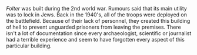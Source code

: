 *Folter* was built during the 2nd world war. Rumours said that its main utility was to lock in Jews. Back in the 1940's, all of the troops were deployed on the battlefield. Because of their lack of personnel, they created this building of hell to prevent unguarded prisoners from leaving the premises. There isn't a lot of documentation since every archaeologist, scientific or journalist had a terrible experience and seem to have forgotten every aspect of this particular building. 